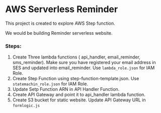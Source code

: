 # AWS Serverless Reminder
This project is created to explore AWS Step function.

We would be building Reminder serverless website.

### Steps:
1. Create Three lambda functions ( api_handler, email_reminder, sms_reminder). Make sure you have registered your email address in SES and updated into email_reminder. Use `lambda_role.json` for IAM Role.
2. Create Step Function using step-function-template.json. Use `statemachin_role.json` for IAM Role.
3. Update Setp Function ARN in API Handler Function.
4. Create API Gateway and point it to api_handler lambda function.
5. Create S3 bucket for static website. Update API Gateway URL in `formlogic.js`